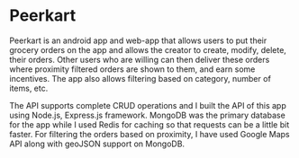 # Peerkart

Peerkart is an android app and web-app that allows users to put their grocery orders on the app and allows the creator to 
create, modify, delete, their orders. Other users who are willing can then deliver these orders where proximity filtered 
orders are shown to them, and earn some incentives. The app also allows filtering based on category, number of items, etc.

The API supports complete CRUD operations and 
I built the API of this app using Node.js, Express.js framework. 
MongoDB was the primary database for the app while 
I used Redis for caching so that requests can be a little bit faster. 
For filtering the orders based on proximity, I have used Google Maps API along with geoJSON support on MongoDB.

